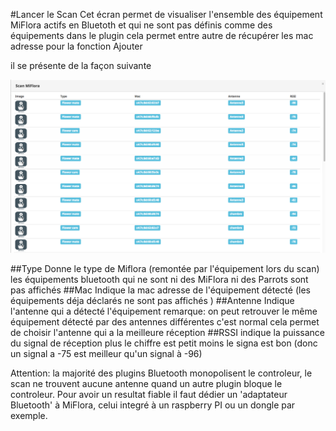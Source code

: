 #Lancer le Scan
Cet écran permet de visualiser l'ensemble des équipement MiFlora actifs en Bluetoth et qui ne sont pas définis comme des équipements dans le plugin
cela permet entre autre de récupérer les mac adresse pour la fonction Ajouter

il se présente de la façon suivante 

![remote1](../images/MiFlora_scan.png)

##Type
Donne le type de Miflora (remontée par l'équipement lors du scan) les équipements bluetooth qui ne sont ni des MiFlora ni des Parrots sont pas affichés
##Mac
Indique la mac adresse de l'équipement détecté (les équipements déja déclarés ne sont pas affichés )
##Antenne
Indique l'antenne qui a détecté l'équipement
remarque: on peut retrouver le même équipement détecté par des antennes différentes c'est normal
cela permet de choisir l'antenne qui a la meilleure réception
##RSSI
indique la puissance du signal de réception plus le chiffre est petit moins le signa est bon (donc un signal a -75 est meilleur qu'un signal à -96)

Attention: la majorité des plugins Bluetooth monopolisent le controleur, le scan ne trouvent aucune antenne quand un autre plugin bloque le controleur. Pour avoir un resultat fiable il faut dédier un 'adaptateur Bluetooth' à MiFlora, celui integré à un raspberry PI ou un dongle par exemple.
